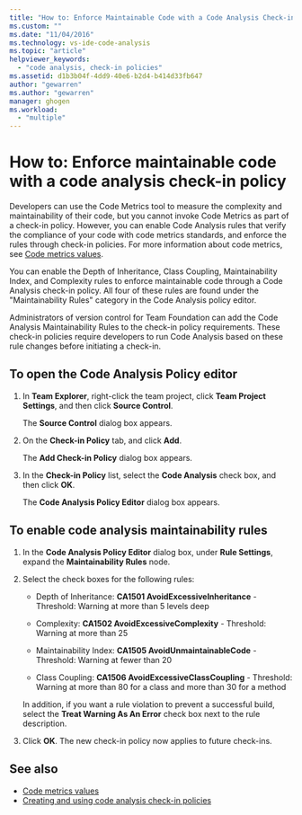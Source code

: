 ```yaml
---
title: "How to: Enforce Maintainable Code with a Code Analysis Check-in Policy | Microsoft Docs"
ms.custom: ""
ms.date: "11/04/2016"
ms.technology: vs-ide-code-analysis
ms.topic: "article"
helpviewer_keywords:
  - "code analysis, check-in policies"
ms.assetid: d1b3b04f-4dd9-40e6-b2d4-b414d33fb647
author: "gewarren"
ms.author: "gewarren"
manager: ghogen
ms.workload:
  - "multiple"
---
```

# How to: Enforce maintainable code with a code analysis check-in policy

Developers can use the Code Metrics tool to measure the complexity and maintainability of their code, but you cannot invoke Code Metrics as part of a check-in policy. However, you can enable Code Analysis rules that verify the compliance of your code with code metrics standards, and enforce the rules through check-in policies. For more information about code metrics, see [Code metrics values](../code-quality/code-metrics-values.md).

You can enable the Depth of Inheritance, Class Coupling, Maintainability Index, and Complexity rules to enforce maintainable code through a Code Analysis check-in policy. All four of these rules are found under the "Maintainability Rules" category in the Code Analysis policy editor.

Administrators of version control for Team Foundation can add the Code Analysis Maintainability Rules to the check-in policy requirements. These check-in policies require developers to run Code Analysis based on these rule changes before initiating a check-in.

## To open the Code Analysis Policy editor

1. In **Team Explorer**, right-click the team project, click **Team Project Settings**, and then click **Source Control**.

     The **Source Control** dialog box appears.

2. On the **Check-in Policy** tab, and click **Add**.

     The **Add Check-in Policy** dialog box appears.

3. In the **Check-in Policy** list, select the **Code Analysis** check box, and then click **OK**.

     The **Code Analysis Policy Editor** dialog box appears.

## To enable code analysis maintainability rules

1. In the **Code Analysis Policy Editor** dialog box, under **Rule Settings**, expand the **Maintainability Rules** node.

2. Select the check boxes for the following rules:

    -   Depth of Inheritance: **CA1501 AvoidExcessiveInheritance** - Threshold: Warning at more than 5 levels deep

    -   Complexity: **CA1502 AvoidExcessiveComplexity** - Threshold: Warning at more than 25

    -   Maintainability Index: **CA1505 AvoidUnmaintainableCode** - Threshold: Warning at fewer than 20

    -   Class Coupling: **CA1506 AvoidExcessiveClassCoupling** - Threshold: Warning at more than 80 for a class and more than 30 for a method

    In addition, if you want a rule violation to prevent a successful build, select the **Treat Warning As An Error** check box next to the rule description.

3. Click **OK**. The new check-in policy now applies to future check-ins.

## See also

- [Code metrics values](../code-quality/code-metrics-values.md)
- [Creating and using code analysis check-in policies](../code-quality/creating-and-using-code-analysis-check-in-policies.md)